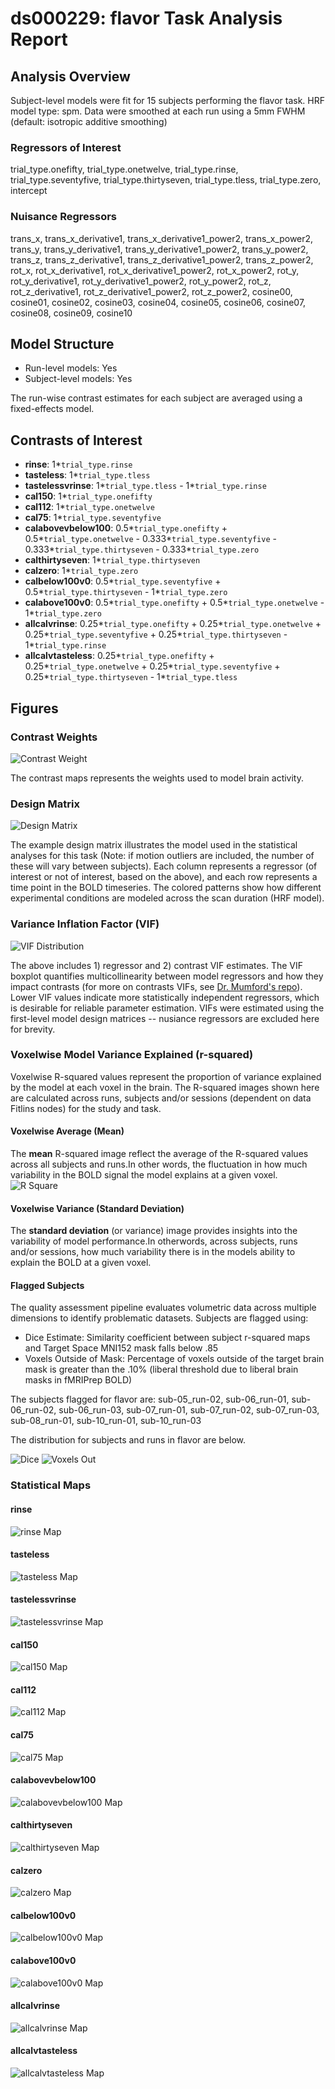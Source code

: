 # ds000229: flavor Task Analysis Report
## Analysis Overview
Subject-level models were fit for 15 subjects performing the flavor task.
HRF model type: spm. Data were smoothed at each run using a 5mm FWHM (default: isotropic additive smoothing)
### Regressors of Interest
trial_type.onefifty, trial_type.onetwelve, trial_type.rinse, trial_type.seventyfive, trial_type.thirtyseven, trial_type.tless, trial_type.zero, intercept
### Nuisance Regressors
trans_x, trans_x_derivative1, trans_x_derivative1_power2, trans_x_power2, trans_y, trans_y_derivative1, trans_y_derivative1_power2, trans_y_power2, trans_z, trans_z_derivative1, trans_z_derivative1_power2, trans_z_power2, rot_x, rot_x_derivative1, rot_x_derivative1_power2, rot_x_power2, rot_y, rot_y_derivative1, rot_y_derivative1_power2, rot_y_power2, rot_z, rot_z_derivative1, rot_z_derivative1_power2, rot_z_power2, cosine00, cosine01, cosine02, cosine03, cosine04, cosine05, cosine06, cosine07, cosine08, cosine09, cosine10
## Model Structure
- Run-level models: Yes
- Subject-level models: Yes

The run-wise contrast estimates for each subject are averaged using a fixed-effects model.
## Contrasts of Interest
- **rinse**: 1*`trial_type.rinse`
- **tasteless**: 1*`trial_type.tless`
- **tastelessvrinse**: 1*`trial_type.tless` - 1*`trial_type.rinse`
- **cal150**: 1*`trial_type.onefifty`
- **cal112**: 1*`trial_type.onetwelve`
- **cal75**: 1*`trial_type.seventyfive`
- **calabovevbelow100**: 0.5*`trial_type.onefifty` + 0.5*`trial_type.onetwelve` - 0.333*`trial_type.seventyfive` - 0.333*`trial_type.thirtyseven` - 0.333*`trial_type.zero`
- **calthirtyseven**: 1*`trial_type.thirtyseven`
- **calzero**: 1*`trial_type.zero`
- **calbelow100v0**: 0.5*`trial_type.seventyfive` + 0.5*`trial_type.thirtyseven` - 1*`trial_type.zero`
- **calabove100v0**: 0.5*`trial_type.onefifty` + 0.5*`trial_type.onetwelve` - 1*`trial_type.zero`
- **allcalvrinse**: 0.25*`trial_type.onefifty` + 0.25*`trial_type.onetwelve` + 0.25*`trial_type.seventyfive` + 0.25*`trial_type.thirtyseven` - 1*`trial_type.rinse`
- **allcalvtasteless**: 0.25*`trial_type.onefifty` + 0.25*`trial_type.onetwelve` + 0.25*`trial_type.seventyfive` + 0.25*`trial_type.thirtyseven` - 1*`trial_type.tless`

## Figures

### Contrast Weights
![Contrast Weight](./imgs/ds000229_task-flavor_contrast-matrix.svg)

The contrast maps represents the weights used to model brain activity.

### Design Matrix
![Design Matrix](./imgs/ds000229_task-flavor_design-matrix.svg)

The example design matrix illustrates the model used in the statistical analyses for this task (Note: if motion outliers are included, the number of these will vary between subjects). Each column represents a regressor (of interest or not of interest, based on the above), and each row represents a time point in the BOLD timeseries. The colored patterns show how different experimental conditions are modeled across the scan duration (HRF model).

### Variance Inflation Factor (VIF)
![VIF Distribution](./imgs/ds000229_task-flavor_vif-boxplot.png)

The above includes 1) regressor and 2) contrast VIF estimates. The VIF boxplot quantifies multicollinearity between model regressors and how they impact contrasts (for more on contrasts VIFs, see [Dr. Mumford's repo](https://github.com/jmumford/vif_contrasts)). Lower VIF values indicate more statistically independent regressors, which is desirable for reliable parameter estimation. VIFs were estimated using the first-level model design matrices -- nusiance regressors are excluded here for brevity.

### Voxelwise Model Variance Explained (r-squared)
Voxelwise R-squared values represent the proportion of variance explained by the model at each voxel in the brain. The R-squared images shown here are calculated across runs, subjects and/or sessions (dependent on data Fitlins nodes) for the study and task.

#### Voxelwise Average (Mean)
The **mean** R-squared image reflect the average of the R-squared values across all subjects and runs.In other words, the fluctuation in how much variability in the BOLD signal the model explains at a given voxel.
![R Square](./imgs/ds000229_task-flavor_rsquare-mean.png)

#### Voxelwise Variance (Standard Deviation)
The **standard deviation** (or variance) image provides insights into the variability of model performance.In otherwords, across subjects, runs and/or sessions, how much variability there is in the models ability to explain the BOLD at a given voxel.

#### Flagged Subjects
The quality assessment pipeline evaluates volumetric data across multiple dimensions to identify problematic datasets. Subjects are flagged using: 

  - Dice Estimate: Similarity coefficient between subject r-squared maps and Target Space MNI152 mask falls below .85 
  - Voxels Outside of Mask: Percentage of voxels outside of the target brain mask is greater than the .10% (liberal threshold due to liberal brain masks in fMRIPrep BOLD) 

The subjects flagged for flavor are:
sub-05_run-02, sub-06_run-01, sub-06_run-02, sub-06_run-03, sub-07_run-01, sub-07_run-02, sub-07_run-03, sub-08_run-01, sub-10_run-01, sub-10_run-03

The distribution for subjects and runs in flavor are below. 

![Dice](./imgs/ds000229_task-flavor_hist-dicesimilarity.png)
![Voxels Out](./imgs/ds000229_task-flavor_hist-voxoutmask.png)

### Statistical Maps

#### rinse
![rinse Map](./imgs/ds000229_task-flavor_contrast-rinse_map.png)

#### tasteless
![tasteless Map](./imgs/ds000229_task-flavor_contrast-tasteless_map.png)

#### tastelessvrinse
![tastelessvrinse Map](./imgs/ds000229_task-flavor_contrast-tastelessvrinse_map.png)

#### cal150
![cal150 Map](./imgs/ds000229_task-flavor_contrast-cal150_map.png)

#### cal112
![cal112 Map](./imgs/ds000229_task-flavor_contrast-cal112_map.png)

#### cal75
![cal75 Map](./imgs/ds000229_task-flavor_contrast-cal75_map.png)

#### calabovevbelow100
![calabovevbelow100 Map](./imgs/ds000229_task-flavor_contrast-calabovevbelow100_map.png)

#### calthirtyseven
![calthirtyseven Map](./imgs/ds000229_task-flavor_contrast-calthirtyseven_map.png)

#### calzero
![calzero Map](./imgs/ds000229_task-flavor_contrast-calzero_map.png)

#### calbelow100v0
![calbelow100v0 Map](./imgs/ds000229_task-flavor_contrast-calbelow100v0_map.png)

#### calabove100v0
![calabove100v0 Map](./imgs/ds000229_task-flavor_contrast-calabove100v0_map.png)

#### allcalvrinse
![allcalvrinse Map](./imgs/ds000229_task-flavor_contrast-allcalvrinse_map.png)

#### allcalvtasteless
![allcalvtasteless Map](./imgs/ds000229_task-flavor_contrast-allcalvtasteless_map.png)
